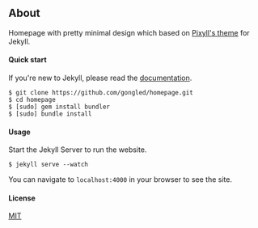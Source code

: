 ## About

Homepage with pretty minimal design which based on [Pixyll's theme](http://pixyll.com) for Jekyll.

#### Quick start

If you're new to Jekyll, please read the [documentation](http://jekyllrb.com).

```
$ git clone https://github.com/gongled/homepage.git
$ cd homepage
$ [sudo] gem install bundler
$ [sudo] bundle install
```

#### Usage

Start the Jekyll Server to run the website.

```
$ jekyll serve --watch
```

You can navigate to `localhost:4000` in your browser to see the site.

#### License

[MIT](https://github.com/gongled/homepage/blob/master/LICENSE)
